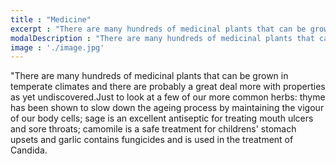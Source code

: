 ```yaml
---
title : "Medicine"
excerpt : "There are many hundreds of medicinal plants that can be grown in temperate climates and there are probably a great deal more with properties as yet undiscovered."
modalDescription : "There are many hundreds of medicinal plants that can be grown in temperate climates and there are probably a great deal more with properties as yet undiscovered.Just to look at a few of our more common herbs: thyme has been shown to slow down the ageing process by maintaining the vigour of our body cells; sage is an excellent antiseptic for treating mouth ulcers and sore throats; camomile is a safe treatment for childrens' stomach upsets and garlic contains fungicides and is used in the treatment of Candida."
image : './image.jpg'
---
```

<p>"There are many hundreds of medicinal plants that can be grown in temperate climates and there are probably a great deal more with properties as yet undiscovered.Just to look at a few of our more common herbs: thyme has been shown to slow down the ageing process by maintaining the vigour of our body cells; sage is an excellent antiseptic for treating mouth ulcers and sore throats; camomile is a safe treatment for childrens' stomach upsets and garlic contains fungicides and is used in the treatment of Candida.</p>